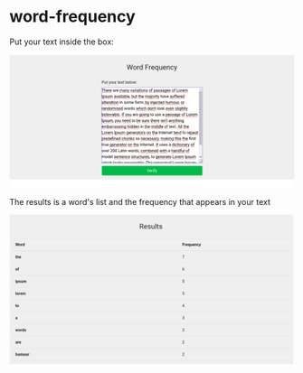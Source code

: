 # word-frequency

Put your text inside the box:

![Box input](https://github.com/jgbotelho3/word-frequency/blob/master/images/word-frequency.png)

The results is a word's list and the frequency that appears in your text

![Results](https://github.com/jgbotelho3/word-frequency/blob/master/images/frequency-word2.png)

